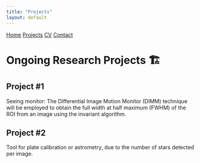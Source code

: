 ```yaml
---
title: "Projects"
layout: default
---
```


<nav class="top-menu">
    <a href="./" class="menu-item">Home</a>
    <a href="./projects" class="menu-item">Projects</a>
    <a href="./cv" class="menu-item">CV</a>
    <a href="./contact" class="menu-item">Contact</a>
</nav>

# Ongoing Research Projects 🏗️

## Project #1
Seeing monitor: The Differential Image Motion Monitor (DIMM) technique will be employed to obtain the full width at half maximum (FWHM) of the ROI from an image using the invariant algorithm.

## Project #2
Tool for plate calibration or astrometry, due to the number of stars detected per image.
